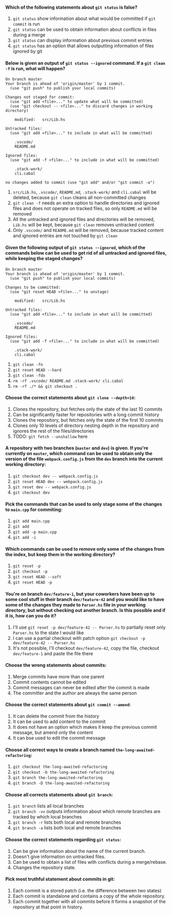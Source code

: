 #### Which of the following statements about `git status` is false?
1. `git status` show information about what would be committed if `git commit` is run
1. `git status` can be used to obtain information about conflicts in files during a merge
1. `git status` can display information about previous commit entries
1. `git status` has an option that allows outputting information of files ignored by git

#### Below is given an output of `git status --ignored`  command. If a `git clean -f` is run, what will happen?
```
On branch master
Your branch is ahead of 'origin/master' by 1 commit.
  (use "git push" to publish your local commits)

Changes not staged for commit:
  (use "git add <file>..." to update what will be committed)
  (use "git checkout -- <file>..." to discard changes in working directory)

	modified:   src/Lib.hs

Untracked files:
  (use "git add <file>..." to include in what will be committed)

	.vscode/
	README.md

Ignored files:
  (use "git add -f <file>..." to include in what will be committed)

	.stack-work/
	cli.cabal

no changes added to commit (use "git add" and/or "git commit -a")

```

1. `src/Lib.hs`, `.vscode/`, `README.md`, `.stack-work/` and `cli.cabal` will be deleted, because `git clean` cleans all non-committed changes
1. `git clean -f` needs an extra option to handle directories and ignored files and does not operate on tracked files, so only `README.md` will be removed
1. All the untracked and ignored files and directories will be removed, `Lib.hs` will be kept, because `git clean` removes untracked content
1. Only `.vscode/` and `README.md` will be removed, because tracked content and ignored entries are not touched by `git clean`

#### Given the following output of `git status --ignored`, which of the commands below can be used to get rid of all untracked and ignored files, while keeping the staged changes?
```
On branch master
Your branch is ahead of 'origin/master' by 1 commit.
  (use "git push" to publish your local commits)

Changes to be committed:
  (use "git reset HEAD <file>..." to unstage)

	modified:   src/Lib.hs

Untracked files:
  (use "git add <file>..." to include in what will be committed)

	.vscode/
	README.md

Ignored files:
  (use "git add -f <file>..." to include in what will be committed)

	.stack-work/
	cli.cabal

```
1. `git clean -fn`
1. `git reset HEAD --hard`
1. `git clean -fdx`
1. `rm -rf .vscode/ README.md .stack-work/ cli.cabal`
1. `rm -rf ./* && git checkout .`

#### Choose the correct statements about `git clone --depth=10`:
1. Clones the repository, but fetches only the state of the last 10 commits
1. Can be significantly faster for repositories with a long commit history
1. Clones the repository, but fetches only the state of the first 10 commits
1. Clones only 10 levels of directory nesting depth in the repository and ignores the rest of the files/directories
1. TODO: `git fetch --unshallow` here

#### A repository with two branches (`master` and `dev`) is given. If you're currently on `master`, which command can be used to obtain only the version of the file `webpack.config.js` from the `dev` branch into the current working directory:
1. `git checkout dev -- webpack.config.js`
1. `git reset HEAD dev -- webpack.config.js`
1. `git reset dev -- webpack.config.js`
1. `git checkout dev`

#### Pick the commands that can be used to only stage some of the changes to `main.cpp` for commiting:
1. `git add main.cpp`
1. `git add`
1. `git add -p main.cpp`
1. `git add -i`

#### Which commands can be used to remove only some of the changes from the index, but keep them in the working directory?
1. `git reset -p`
1. `git checkout -p`
1. `git reset HEAD --soft`
1. `git reset HEAD -p`

#### You're on branch `dev/feature-1`, but your coworkers have been up to some cool stuff in their branch `dev/feature-42` and you would like to have some of the changes they made to `Parser.hs` file in your working directory, but without checking out another branch. Is this possible and if it is, how can you do it?
1. I'll use `git reset -p dev/feature-42 -- Parser.hs` to partially reset only `Parser.hs` to the state I would like
1. I can use a partial checkout with patch option `git checkout -p dev/feature-42 -- Parser.hs`
1. It's not possible, I'll checkout `dev/feature-42`, copy the file, checkout `dev/feature-1` and paste the file there

#### Choose the wrong statements about commits:
1. Merge commits have more than one parent
1. Commit contents cannot be edited
1. Commit messages can never be edited after the commit is made
1. The committer and the author are always the same person

#### Choose the correct statements about `git commit --amend`:
1. It can delete the commit from the history
1. It can be used to add content to the commit
1. It does not have an option which makes it keep the previous commit message, but amend only the content
1. It can bse used to edit the commit message

#### Choose all correct ways to create a branch named `the-long-awaited-refactoring`:
1. `git checkout the-long-awaited-refactoring`
1. `git checkout -b the-long-awaited-refactoring`
1. `git branch the-long-awaited-refactoring`
1. `git branch -D the-long-awaited-refactoring`

#### Choose all corrects statements about `git branch`:
1. `git branch` lists all local branches
1. `git branch -vv` outputs information about which remote branches are tracked by which local branches
1. `git branch -r` lists both local and remote branches
1. `git branch -a` lists both local and remote branches

#### Choose the correct statements regarding `git status`:
1. Can be give information about the name of the current branch.
1. Doesn't give information on untracked files.
1. Can be used to obtain a list of files with conflicts during a merge/rebase.
1. Changes the repository state.

#### Pick most truthful statement about commits in git:
1. Each commit is a stored patch (i.e. the difference between two states)
1. Each commit is standalone and contains a copy of the whole repository.
1. Each commit together with all commits before it forms a snapshot of the repository at that point in history.
